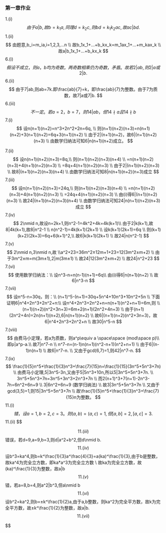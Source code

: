 ### 第一章作业

1.(i)
$$
由于a|b,故b=k_1a,同理d=k_2c,则bd=k_1k_2ac,故ac|bd.
$$
1.(ii)
$$
由题意,b_i=m_ia,i=1,2,3,...n \\
故b_1x_1+...+b_kx_k=m_1ax_1+...+m_kax_k \\
故a|b_1x_1+...+b_kx_k
$$
6.(i)
$$
假设不成立，则a，b均为奇数，两奇数相乘仍为奇数，矛盾。故若2|ab,则2|a或2|b.
$$
6.(ii)
$$
由于7|ab,则ab=7k.即\frac{ab}{7}=k，即\frac{ab}{7}为整数。由于7为质数，故7|a或7|b.
$$
6.(iii)
$$
不一定。若a=2，b=7，则14|ab，但14\nmid a且14\nmid b
$$
7.(i)
$$
设n(n+1)(n+2)=n^3+2n^2+2n=6q,  \\
则(n+1)(n+2)(n+3)=n(n+1)(n+2)+3(n+1)(n+2)=6q+3(n+1)(n+2) \\
由于2|(n+1)(n+2)，故6|(n+1)(n+2)(n+3) \\
由数学归纳法可知6|n(n+1)(n+2)成立。
$$

7.(ii)
$$
设n(n+1)(n+2)(n+3)=8q,\\
则(n+1)(n+2)(n+3)(n+4) \\
=n(n+1)(n+2)(n+3)+4(n+1)(n+2)(n+3) \\
=8q+4(n+1)(n+2)(n+3)  \\
由于2|(n+1)(n+2)(n+3) \\
故8|(n+1)(n+2)(n+3)(n+4) \\
由数学归纳法可知8|n(n+1)(n+2)(n+3)成立
$$
7.(iii)
$$
设n(n+1)(n+2)(n+3)=24q,\\
则(n+1)(n+2)(n+3)(n+4) \\
=n(n+1)(n+2)(n+3)+4(n+1)(n+2)(n+3) \\
=24q+4(n+1)(n+2)(n+3)  \\
由(i)得6|(n+1)(n+2)(n+3) \\
故24|(n+1)(n+2)(n+3)(n+4) \\
由数学归纳法可知24|n(n+1)(n+2)(n+3)成立
$$
7.(iv)
$$
2\nmid n,故设n=2k+1,则n^2-1=4k^2+4k=4k(k+1)\\
由于2|k(k+1),故8|4k(k+1),故8|n^2-1 \\
n(n^2-1)=4k(k+1)(2k+1) \\
设k(k+1)(2k+1)=6q \\
则(k+1)(k+2)(2k+3)=6q+6(k+1)^2,\\
故6|k(k+1)(2k+1) \\
故24|n(n^2-1)
$$
7.(v)
$$
2\nmid n,3\nmid n,故
\\a^2+23=36m^2±12m+1+23=12(3m^2±m+2) \\
由于3m^2±m=m(3m±1),2|m(3m±1) \\
故24|12(3m^2±m+2) \\
故24|n^2+23
$$
7.(vi)
$$
使用数学归纳法：\\
设n^3-n=n(n-1)(n+1)=6q\\
由(i)得6|n(n+1)(n+2) \\
故6|n^3-n
$$
7.(vii)
$$
设n^5-n=30q，则：\\
(n+1)^5-(n+1)=30q+5n^4+10n^3+10n^2+5n \\
下面证明6|n^4+2n^3+2n^2+n:\\
设n^4+2n^3+2n^2+n=n(n+1)(n^2+n+1)=6m,则 \\
(n+1)(n+2)(n^2+3n+3)=6m+2(n+1)(2n^2+4n+3) \\
由于(n+1)(2n^2+4n)=2n(n+1)(n+2),6|n(n+1)(n+2) \\
故6|(n+1)(n+2)(n^2+3n+3)，故6|n^4+2n^3+2n^2+n  \\
故30|n^5-n
$$
7.(viii)
$$
由费马小定理，若a为质数，则a^p\equiv a \space\space (mod\space p)\\
即p|a^p-a.\\
故7|n^7-n \\
n^7-n=(n-1)n(n+1)(n^2-n+1)(n^2+n+1) \\
由于6|(n-1)n(n+1) \\
故6|n^7-n. \\
又由于gcd(6,7)=1,则42|n^7-n.
$$
7.(ix)
$$
\frac{1}{5}n^5+\frac{1}{3}n^3+\frac{7}{15}n=\frac{1}{15}(3n^5+5n^3+7n) \\
由费马小定理,5|3n^5-3n,又由于5|5n^3+10n,所以5|3n^5+5n^3+7n.  \\
3n^5+5n^3+7n=3n^5+3n^3+2n^3+7n \\
而2(n+1)^3+7(n+1)-2n^3-7n=6n^2+6n+9 \\
3|6n^2+6n+9 (数学归纳法) \\
故3|3n^5+5n^3+7n \\
又由于gcd(3,5)=1,则15|3n^5+5n^3+7n \\
故\frac{1}{5}n^5+\frac{1}{3}n^3+\frac{7}{15}n为整数。
$$
11.(i)
$$
错，设a=1,b=2,c=3。则(a,b)=(a,c)=1,但[a,b]=2,[a,c]=3.
$$
11.(ii)
$$

$$
11.(iii)
$$
错误，若d=9,a=9,b=3,则d|a^2+b^2,但d\nmid b.
$$
11.(iv)
$$
设b^3=ka^4,则b=k^\frac{1}{3}a^\frac{4}{3}=a(ka)^\frac{1}{3},由于b是整数，故ka^4为完全立方数，即ka*a^3为完全立方数 \\
故ka为完全立方数，故(ka)^\frac{1}{3}为整数，故a|b
$$
11.(v)
$$
错，若a=8,b=4,则a^2|b^3,但a\nmid b
$$
11.(vi)
$$
设b^2=ka^2,则b=±k^\frac{1}{2}a,由于a,b整数，则ka^2为完全平方数，故k为完全平方数，故±k^\frac{1}{2}为整数，故a|b.
$$
11.(vii)
$$

$$
